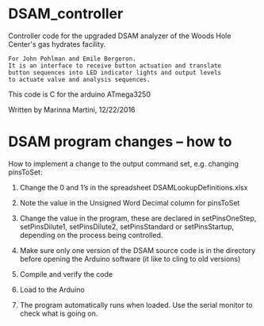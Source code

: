 # DSAM_controller

Controller code for the upgraded DSAM analyzer of the Woods Hole Center's gas hydrates facility.

    For John Pohlman and Emile Bergeron.  
	It is an interface to receive button actuation and translate
    button sequences into LED indicator lights and output levels
    to actuate valve and analysis sequences.

This code is C for the arduino ATmega3250

Written by Marinna Martini, 12/22/2016

# DSAM program changes – how to

How to implement a change to the output command set, e.g. changing pinsToSet:

1. Change the 0 and 1’s in the spreadsheet DSAMLookupDefinitions.xlsx

2. Note the value in the Unsigned Word Decimal column for pinsToSet

3. Change the value in the program, these are declared in setPinsOneStep, setPinsDilute1, setPinsDilute2, setPinsStandard or setPinsStartup, depending on the process being controlled.

4. Make sure only one version of the DSAM source code is in the directory before opening the Arduino software (it like to cling to old versions)

5. Compile and verify the code

6. Load to the Arduino 

7. The program automatically runs when loaded.  Use the serial monitor to check what is going on.

